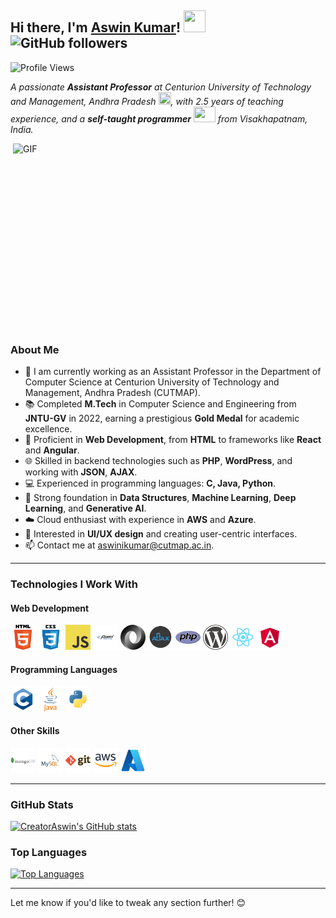 ## Hi there, I'm [Aswin Kumar](https://master.d2w6px0fdt0my3.amplifyapp.com/)! <img src="https://raw.githubusercontent.com/TheDudeThatCode/TheDudeThatCode/master/Assets/Hi.gif" width=35 height=35> ![GitHub followers](https://img.shields.io/github/followers/Creatoraswin?style=social)

![Profile Views](https://komarev.com/ghpvc/?username=Creatoraswin&style=flat-square)

<p>
  <em>
    A passionate <b>Assistant Professor</b> at Centurion University of Technology and Management, Andhra Pradesh <img src="https://raw.githubusercontent.com/TheDudeThatCode/TheDudeThatCode/master/Assets/Medal.gif" width=20 height=20>, with 2.5 years of teaching experience, and a <b>self-taught programmer</b> <img src="https://raw.githubusercontent.com/TheDudeThatCode/TheDudeThatCode/master/Assets/Developer.gif" width=35 height=25> from Visakhapatnam, India.
  </em>
</p>

<img align="right" alt="GIF" src="https://github.com/abhisheknaiidu/abhisheknaiidu/blob/master/code.gif?raw=true" width="500" height="320" />

### About Me
- 💼 I am currently working as an Assistant Professor in the Department of Computer Science at Centurion University of Technology and Management, Andhra Pradesh (CUTMAP). 
- 📚 Completed **M.Tech** in Computer Science and Engineering from **JNTU-GV** in 2022, earning a prestigious **Gold Medal** for academic excellence.
- 🔧 Proficient in **Web Development**, from **HTML** to frameworks like **React** and **Angular**.  
- 🌐 Skilled in backend technologies such as **PHP**, **WordPress**, and working with **JSON**, **AJAX**.  
- 💻 Experienced in programming languages: **C, Java, Python**.  
- 🔢 Strong foundation in **Data Structures**, **Machine Learning**, **Deep Learning**, and **Generative AI**.  
- ☁️ Cloud enthusiast with experience in **AWS** and **Azure**.  
- 🎨 Interested in **UI/UX design** and creating user-centric interfaces.  
- 📫 Contact me at aswinikumar@cutmap.ac.in.  

---

### Technologies I Work With  
#### Web Development  
<code><img height="40" src="https://raw.githubusercontent.com/github/explore/80688e429a7d4ef2fca1e82350fe8e3517d3494d/topics/html/html.png" title="HTML"></code>
<code><img height="40" src="https://raw.githubusercontent.com/github/explore/80688e429a7d4ef2fca1e82350fe8e3517d3494d/topics/css/css.png" title="CSS"></code>
<code><img height="40" src="https://raw.githubusercontent.com/github/explore/80688e429a7d4ef2fca1e82350fe8e3517d3494d/topics/javascript/javascript.png" title="JavaScript"></code>
<code><img height="40" src="https://raw.githubusercontent.com/github/explore/80688e429a7d4ef2fca1e82350fe8e3517d3494d/topics/jquery/jquery.png" title="jQuery"></code>
<code><img height="40" src="https://raw.githubusercontent.com/github/explore/80688e429a7d4ef2fca1e82350fe8e3517d3494d/topics/json/json.png" title="JSON"></code>
<code><img height="40" src="https://raw.githubusercontent.com/github/explore/80688e429a7d4ef2fca1e82350fe8e3517d3494d/topics/ajax/ajax.png" title="AJAX"></code>
<code><img height="40" src="https://raw.githubusercontent.com/github/explore/80688e429a7d4ef2fca1e82350fe8e3517d3494d/topics/php/php.png" title="PHP"></code>
<code><img height="40" src="https://raw.githubusercontent.com/github/explore/80688e429a7d4ef2fca1e82350fe8e3517d3494d/topics/wordpress/wordpress.png" title="WordPress"></code>
<code><img height="40" src="https://raw.githubusercontent.com/github/explore/80688e429a7d4ef2fca1e82350fe8e3517d3494d/topics/react/react.png" title="React"></code>
<code><img height="40" src="https://raw.githubusercontent.com/github/explore/80688e429a7d4ef2fca1e82350fe8e3517d3494d/topics/angular/angular.png" title="Angular"></code>

#### Programming Languages  
<code><img height="40" src="https://raw.githubusercontent.com/github/explore/80688e429a7d4ef2fca1e82350fe8e3517d3494d/topics/c/c.png" title="C"></code>
<code><img height="40" src="https://raw.githubusercontent.com/github/explore/80688e429a7d4ef2fca1e82350fe8e3517d3494d/topics/java/java.png" title="Java"></code>
<code><img height="40" src="https://raw.githubusercontent.com/github/explore/80688e429a7d4ef2fca1e82350fe8e3517d3494d/topics/python/python.png" title="Python"></code>

#### Other Skills  
<code><img height="40" src="https://raw.githubusercontent.com/github/explore/80688e429a7d4ef2fca1e82350fe8e3517d3494d/topics/mongodb/mongodb.png" title="MongoDB"></code>
<code><img height="40" src="https://raw.githubusercontent.com/github/explore/80688e429a7d4ef2fca1e82350fe8e3517d3494d/topics/mysql/mysql.png" title="MySQL"></code>
<code><img height="40" src="https://raw.githubusercontent.com/github/explore/80688e429a7d4ef2fca1e82350fe8e3517d3494d/topics/git/git.png" title="Git"></code>
<code><img height="40" src="https://raw.githubusercontent.com/github/explore/80688e429a7d4ef2fca1e82350fe8e3517d3494d/topics/aws/aws.png" title="AWS"></code>
<code><img height="40" src="https://raw.githubusercontent.com/github/explore/80688e429a7d4ef2fca1e82350fe8e3517d3494d/topics/azure/azure.png" title="Azure"></code>

---

### GitHub Stats  
[![CreatorAswin's GitHub stats](https://github-readme-stats.vercel.app/api?username=CreatorAswin)](https://github.com/CreatorAswin)  

### Top Languages  
[![Top Languages](https://github-readme-stats.vercel.app/api/top-langs/?username=CreatorAswin)](https://github.com/CreatorAswin)  

---

Let me know if you'd like to tweak any section further! 😊
